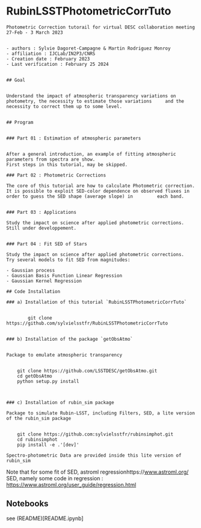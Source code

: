 # RubinLSSTPhotometricCorrTuto


    Photometric Correction tutorail for virtual DESC collaboration meeting 27-Feb - 3 March 2023


    - authors : Sylvie Dagoret-Campagne & Martin Rodriguez Monroy
    - affiliation : IJCLab/IN2P3/CNRS
    - Creation date : February 2023
    - Last verification : February 25 2024


    ## Goal


    Understand the impact of atmospheric transparency variations on photometry, the necessity to estimate those variations     and the necessity to correct them up to some level.


    ## Program


    ### Part 01 : Estimation of atmospheric parameters


    After a general introduction, an example of fitting atmospheric parameters from spectra are show.
    First steps in this tutorial, may be skipped.

    ### Part 02 : Photometric Corrections

    The core of this tutorial are how to calculate Photometric correction.
    It is possible to exploit SED-color dependence on observed fluxes in order to guess the SED shape (average slope) in         each band.


    ### Part 03 : Applications

    Study the impact on science after applied photometric corrections.
    Still under developpement.


    ### Part 04 : Fit SED of Stars

    Study the impact on science after applied photometric corrections.
    Try several models to fit SED from magnitudes:
    
    - Gaussian process
    - Gaussian Basis Function Linear Regression
    - Gaussian Kernel Regression

    ## Code Installation

    ### a) Installation of this tutorial `RubinLSSTPhotometricCorrTuto`


            git clone https://github.com/sylvielsstfr/RubinLSSTPhotometricCorrTuto
      

    ### b) Installation of the package `getObsAtmo`


    Package to emulate atmospheric transparency


        git clone https://github.com/LSSTDESC/getObsAtmo.git
        cd getObsAtmo
        python setup.py install
    
    

    ### c) Installation of rubin_sim package

    Package to simulate Rubin-LSST, including Filters, SED, a lite version of the rubin_sim package

    
        git clone https://github.com:sylvielsstfr/rubinsimphot.git
        cd rubinsimphot
        pip install -e .'[dev]'

    Spectro-photometric Data are provided inside this lite version of rubin_sim
    

 
Note that for some fit of SED, astroml regressionhttps://www.astroml.org/    S E D , namely some code in regression :  https://www.astroml.org/user_guide/regression.html
       
       
## Notebooks

   see (README)[README.ipynb]
   
 
        
        
